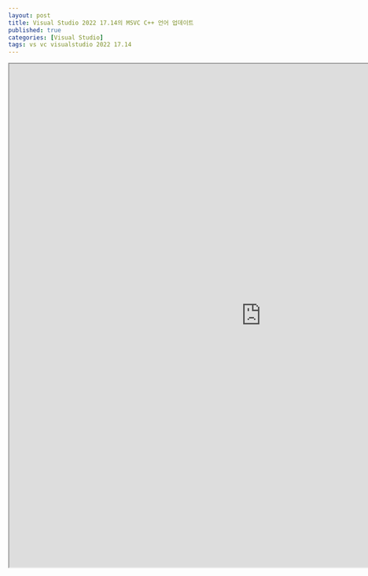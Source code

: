 ```yaml
---
layout: post
title: Visual Studio 2022 17.14의 MSVC C++ 언어 업데이트
published: true
categories: [Visual Studio]
tags: vs vc visualstudio 2022 17.14
---
```

<iframe width="1024" height="1024" src="https://docs.google.com/document/d/e/2PACX-1vSJiH8uj3D2NWqTjvg2yqin3x0FZTOAArvgxwlANZ1pxbLJh4twOxI4mMBWkDGQZ5S7SgOeozfhOhFu/pub?embedded=true"></iframe>      
  

